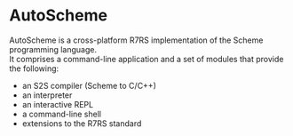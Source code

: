 <!-- This file is part of the 'AutoScheme' project.
     Copyright 2021 Steven Wiley <s.wiley@katchitek.com> 
     SPDX-License-Identifier: BSD-2-Clause
-->
# AutoScheme

AutoScheme is a cross-platform R7RS implementation of the Scheme programming language.  
It comprises a command-line application and a set of modules that provide the following:

- an S2S compiler (Scheme to C/C++)
- an interpreter
- an interactive REPL
- a command-line shell
- extensions to the R7RS standard
<!-- - kernel level multithreading --> 